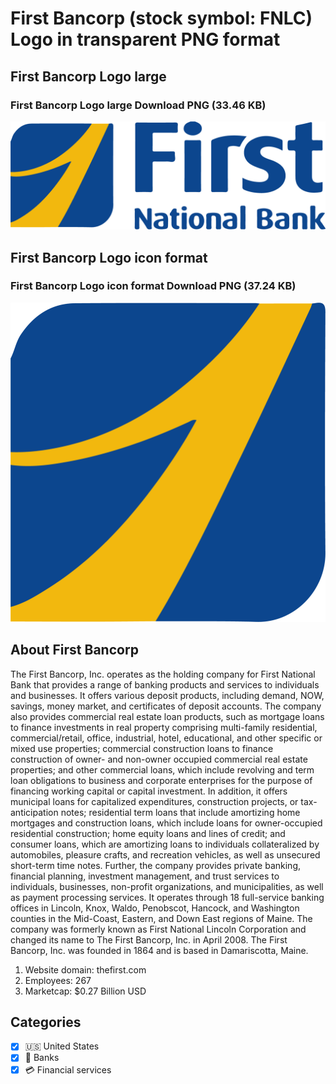# First Bancorp (stock symbol: FNLC) Logo in transparent PNG format

## First Bancorp Logo large

### First Bancorp Logo large Download PNG (33.46 KB)

![First Bancorp Logo large Download PNG (33.46 KB)](/img/orig/FNLC_BIG-0dc2e757.png)

## First Bancorp Logo icon format

### First Bancorp Logo icon format Download PNG (37.24 KB)

![First Bancorp Logo icon format Download PNG (37.24 KB)](/img/orig/FNLC-1141a28e.png)

## About First Bancorp

The First Bancorp, Inc. operates as the holding company for First National Bank that provides a range of banking products and services to individuals and businesses. It offers various deposit products, including demand, NOW, savings, money market, and certificates of deposit accounts. The company also provides commercial real estate loan products, such as mortgage loans to finance investments in real property comprising multi-family residential, commercial/retail, office, industrial, hotel, educational, and other specific or mixed use properties; commercial construction loans to finance construction of owner- and non-owner occupied commercial real estate properties; and other commercial loans, which include revolving and term loan obligations to business and corporate enterprises for the purpose of financing working capital or capital investment. In addition, it offers municipal loans for capitalized expenditures, construction projects, or tax-anticipation notes; residential term loans that include amortizing home mortgages and construction loans, which include loans for owner-occupied residential construction; home equity loans and lines of credit; and consumer loans, which are amortizing loans to individuals collateralized by automobiles, pleasure crafts, and recreation vehicles, as well as unsecured short-term time notes. Further, the company provides private banking, financial planning, investment management, and trust services to individuals, businesses, non-profit organizations, and municipalities, as well as payment processing services. It operates through 18 full-service banking offices in Lincoln, Knox, Waldo, Penobscot, Hancock, and Washington counties in the Mid-Coast, Eastern, and Down East regions of Maine. The company was formerly known as First National Lincoln Corporation and changed its name to The First Bancorp, Inc. in April 2008. The First Bancorp, Inc. was founded in 1864 and is based in Damariscotta, Maine.

1. Website domain: thefirst.com
2. Employees: 267
3. Marketcap: $0.27 Billion USD


## Categories
- [x] 🇺🇸 United States
- [x] 🏦 Banks
- [x] 💳 Financial services
